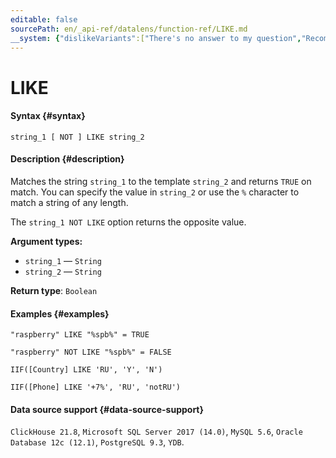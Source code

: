 ```yaml
---
editable: false
sourcePath: en/_api-ref/datalens/function-ref/LIKE.md
__system: {"dislikeVariants":["There's no answer to my question","Recommendations aren't helpful","Content does not match the title","Other"]}
---
```


# LIKE



#### Syntax {#syntax}


```
string_1 [ NOT ] LIKE string_2
```

#### Description {#description}
Matches the string `string_1` to the template `string_2` and returns `TRUE` on match.
You can specify the value in `string_2` or use the `%` character to match a string of any length.

The `string_1 NOT LIKE` option returns the opposite value.

**Argument types:**
- `string_1` — `String`
- `string_2` — `String`


**Return type**: `Boolean`

#### Examples {#examples}

```
"raspberry" LIKE "%spb%" = TRUE
```

```
"raspberry" NOT LIKE "%spb%" = FALSE
```

```
IIF([Country] LIKE 'RU', 'Y', 'N')
```

```
IIF([Phone] LIKE '+7%', 'RU', 'notRU')
```


#### Data source support {#data-source-support}

`ClickHouse 21.8`, `Microsoft SQL Server 2017 (14.0)`, `MySQL 5.6`, `Oracle Database 12c (12.1)`, `PostgreSQL 9.3`, `YDB`.
